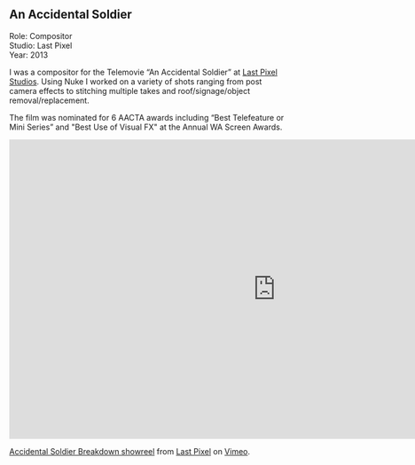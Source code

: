 ## An Accidental Soldier

Role: Compositor  
Studio: Last Pixel  
Year: 2013  

I was a compositor for the Telemovie “An Accidental Soldier” at 
[Last Pixel Studios](http://www.lastpixelstudios.com.au/). Using Nuke I 
worked on a variety of shots ranging from post camera effects to 
stitching multiple takes and roof/signage/object removal/replacement. 

The film was nominated for 6 AACTA awards including “Best Telefeature 
or Mini Series” and "Best Use of Visual FX" at the Annual WA Screen 
Awards.

<div class="video-responsive">
<iframe src="https://player.vimeo.com/video/102697806" width="960" 
height="540" frameborder="0" webkitallowfullscreen mozallowfullscreen 
allowfullscreen></iframe> <p><a href="http://vimeo.com/102697806">
Accidental Soldier Breakdown showreel</a> from 
<a href="http://vimeo.com/lastpixel">Last Pixel</a> on 
<a href="https://vimeo.com">Vimeo</a>.</p>
</div>